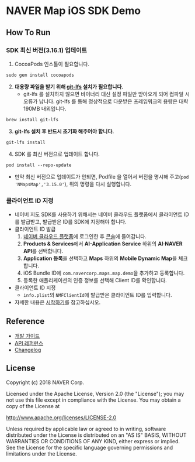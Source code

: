 # NAVER Map iOS SDK Demo

## How To Run

### SDK 최신 버전(3.16.1) 업데이트

1. CocoaPods 인스톨이 필요합니다.
```
sudo gem install cocoapods
```
2. **대용량 파일을 받기 위해 [git-lfs](https://git-lfs.github.com) 설치가 필요합니다.**
   - git-lfs 를 설치하지 않으면 바이너리 대신 설정 파일만 받아오게 되어 컴파일 시 오류가 납니다. git-lfs 를 통해 정상적으로 다운받은 프레임워크의 용량은 대략 190MB 내외입니다.
```
brew install git-lfs
```
3. **git-lfs 설치 후 반드시 초기화 해주어야 합니다.**
```
git-lfs install
```
4. SDK 를 최신 버전으로 업데이트 합니다.
```
pod install --repo-update
```
  - 만약 최신 버전으로 업데이트가 안되면, Podfile 을 열어서 버전을 명시해 주고(`pod 'NMapsMap','3.15.0'`), 위의 명령을 다시 실행합니다.

### 클라이언트 ID 지정

- 네이버 지도 SDK를 사용하기 위해서는 네이버 클라우드 플랫폼에서 클라이언트 ID를 발급받고, 발급받은 ID를 SDK에 지정해야 합니다.
- 클라이언트 ID 발급
  1. [네이버 클라우드 플랫폼](https://www.ncloud.com)에 로그인한 후 [콘솔](https://console.ncloud.com)에 들어갑니다.
  2. **Products & Services**에서 **AI-Application Service** 하위의 **AI·NAVER API**를 선택합니다.
  3. **Application 등록**을 선택하고 **Maps** 하위의 **Mobile Dynamic Map**을 체크합니다.
  4. iOS Bundle ID에 `com.navercorp.maps.map.demo`을 추가하고 등록합니다.
  5. 등록한 애플리케이션의 인증 정보를 선택해 Client ID를 확인합니다.
- 클라이언트 ID 지정
  - `info.plist`의 `NMFClientId`에 발급받은 클라이언트 ID를 입력합니다.
- 자세한 내용은 [시작하기](https://navermaps.github.io/ios-map-sdk/guide/1.html)를 참고하십시오.

## Reference

- [개발 가이드](https://navermaps.github.io/ios-map-sdk/)
- [API 레퍼런스](https://navermaps.github.io/ios-map-sdk/reference/)
- [Changelog](https://github.com/navermaps/ios-map-sdk/blob/master/CHANGELOG.md)

## License

Copyright (c) 2018 NAVER Corp.

Licensed under the Apache License, Version 2.0 (the "License");
you may not use this file except in compliance with the License.
You may obtain a copy of the License at

  http://www.apache.org/licenses/LICENSE-2.0

Unless required by applicable law or agreed to in writing, software
distributed under the License is distributed on an "AS IS" BASIS,
WITHOUT WARRANTIES OR CONDITIONS OF ANY KIND, either express or implied.
See the License for the specific language governing permissions and
limitations under the License.
